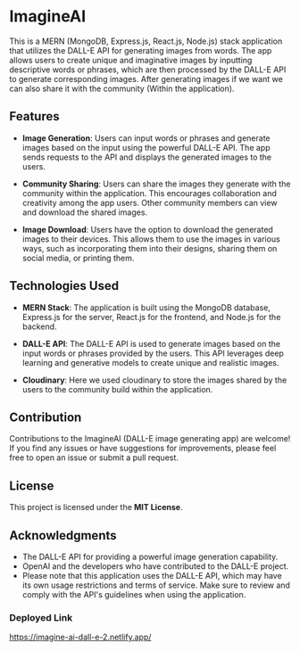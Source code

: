 # ImagineAI

This is a MERN (MongoDB, Express.js, React.js, Node.js) stack application that utilizes the DALL-E API for generating images from words. The app allows users to 
create unique and imaginative images by inputting descriptive words or phrases, which are then processed by the DALL-E API to generate corresponding images. After 
generating images if we want we can also share it with the community (Within the application). <br> 

## Features

* **Image Generation**: Users can input words or phrases and generate images based on the input using the powerful DALL-E API. The app sends requests to the API and displays the generated images to the users. <br>

* **Community Sharing**: Users can share the images they generate with the community within the application. This encourages collaboration and creativity among the app users. Other community members can view and download the shared images. <br>

* **Image Download**: Users have the option to download the generated images to their devices. This allows them to use the images in various ways, such as incorporating them into their designs, sharing them on social media, or printing them. <br>

## Technologies Used

* **MERN Stack**: The application is built using the MongoDB database, Express.js for the server, React.js for the frontend, and Node.js for the backend. <br>

* **DALL-E API**: The DALL-E API is used to generate images based on the input words or phrases provided by the users. This API leverages deep learning and generative models to create unique and realistic images. <br>

* **Cloudinary**: Here we used cloudinary to store the images shared by the users to the community build within the application.

## Contribution

Contributions to the ImagineAI (DALL-E image generating app) are welcome! If you find any issues or have suggestions for improvements, please feel free to open an issue or submit a pull request. <br>

## License

This project is licensed under the **MIT License**.

## Acknowledgments

* The DALL-E API for providing a powerful image generation capability.
* OpenAI and the developers who have contributed to the DALL-E project.
* Please note that this application uses the DALL-E API, which may have its own usage restrictions and terms of service. Make sure to review and comply with the API's guidelines when using the application.

<!-- ### Sample Image

<img title="sample" alt="sample-img1" src="ImagineAI_1.png">
<img title="sample" alt="sample-img2" src="ImagineAI_2.png"> -->

### Deployed Link

https://imagine-ai-dall-e-2.netlify.app/

